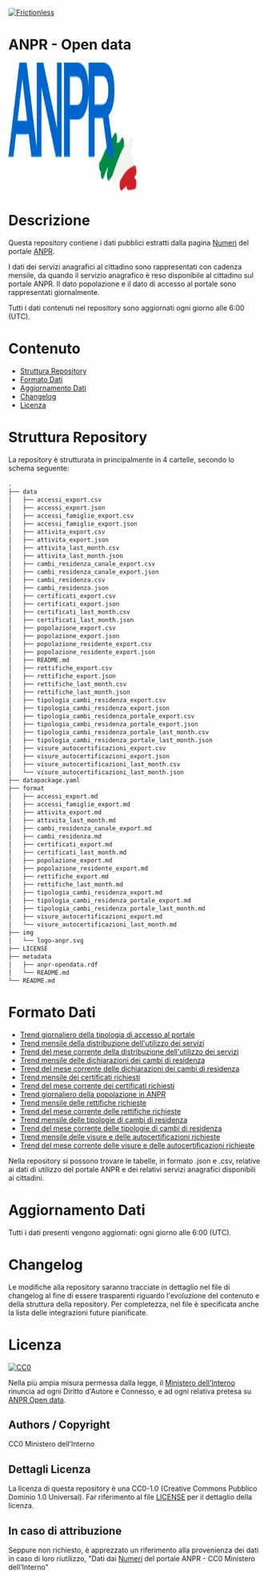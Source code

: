 [![Frictionless](https://github.com/italia/anpr-opendata/actions/workflows/frictionless.yaml/badge.svg)](https://repository.frictionlessdata.io/pages/dashboard.html?user=italia&repo=anpr-opendata&flow=frictionless)

# ANPR - Open data

<div align="left">
<img width="256" height="256" src="img/logo-anpr.svg">
</div>

# Descrizione

Questa repository contiene i dati pubblici estratti dalla pagina [Numeri](https://www.anagrafenazionale.interno.it/anpr/numeri/) del portale [ANPR](https://www.anagrafenazionale.interno.it/). 

I dati dei servizi anagrafici al cittadino sono rappresentati con cadenza mensile, da quando il servizio anagrafico è reso disponibile al cittadino sul portale ANPR.
Il dato popolazione e il dato di accesso al portale sono rappresentati giornalmente.

Tutti i dati contenuti nel repository sono aggiornati ogni giorno alle 6:00 (UTC).

# Contenuto

- [Struttura Repository](#struttura-repository)
- [Formato Dati](#formato-dati)
- [Aggiornamento Dati](#aggiornamento-dati)
- [Changelog](#changelog)
- [Licenza](#licenza)

# Struttura Repository

La repository è strutturata in principalmente in 4 cartelle, secondo lo schema seguente:

```
.
├── data
│   ├── accessi_export.csv
│   ├── accessi_export.json
│   ├── accessi_famiglie_export.csv
│   ├── accessi_famiglie_export.json
│   ├── attivita_export.csv
│   ├── attivita_export.json
│   ├── attivita_last_month.csv
│   ├── attivita_last_month.json
│   ├── cambi_residenza_canale_export.csv
│   ├── cambi_residenza_canale_export.json
│   ├── cambi_residenza.csv
│   ├── cambi_residenza.json
│   ├── certificati_export.csv
│   ├── certificati_export.json
│   ├── certificati_last_month.csv
│   ├── certificati_last_month.json
│   ├── popolazione_export.csv
│   ├── popolazione_export.json
│   ├── popolazione_residente_export.csv
│   ├── popolazione_residente_export.json
│   ├── README.md
│   ├── rettifiche_export.csv
│   ├── rettifiche_export.json
│   ├── rettifiche_last_month.csv
│   ├── rettifiche_last_month.json
│   ├── tipologia_cambi_residenza_export.csv
│   ├── tipologia_cambi_residenza_export.json
│   ├── tipologia_cambi_residenza_portale_export.csv
│   ├── tipologia_cambi_residenza_portale_export.json
│   ├── tipologia_cambi_residenza_portale_last_month.csv
│   ├── tipologia_cambi_residenza_portale_last_month.json
│   ├── visure_autocertificazioni_export.csv
│   ├── visure_autocertificazioni_export.json
│   ├── visure_autocertificazioni_last_month.csv
│   └── visure_autocertificazioni_last_month.json
├── datapackage.yaml
├── format
│   ├── accessi_export.md
│   ├── accessi_famiglie_export.md
│   ├── attivita_export.md
│   ├── attivita_last_month.md
│   ├── cambi_residenza_canale_export.md
│   ├── cambi_residenza.md
│   ├── certificati_export.md
│   ├── certificati_last_month.md
│   ├── popolazione_export.md
│   ├── popolazione_residente_export.md
│   ├── rettifiche_export.md
│   ├── rettifiche_last_month.md
│   ├── tipologia_cambi_residenza_export.md
│   ├── tipologia_cambi_residenza_portale_export.md
│   ├── tipologia_cambi_residenza_portale_last_month.md
│   ├── visure_autocertificazioni_export.md
│   └── visure_autocertificazioni_last_month.md
├── img
│   └── logo-anpr.svg
├── LICENSE
├── metadata
│   ├── anpr-opendata.rdf
│   └── README.md
└── README.md
```

# Formato Dati

- [Trend giornaliero della tipologia di accesso al portale](https://github.com/italia/anpr-opendata/blob/main/format/accessi_export.md)
- [Trend mensile della distribuzione dell'utilizzo dei servizi](https://github.com/italia/anpr-opendata/blob/main/format/attivita_export.md)
- [Trend del mese corrente della distribuzione dell'utilizzo dei servizi](https://github.com/italia/anpr-opendata/blob/main/format/attivita_last_month.md)
- [Trend mensile delle dichiarazioni dei cambi di residenza](https://github.com/italia/anpr-opendata/blob/main/format/cambi_residenza_export.md)
- [Trend del mese corrente delle dichiarazioni dei cambi di residenza](https://github.com/italia/anpr-opendata/blob/main/format/cambi_residenza_last_month.md)
- [Trend mensile dei certificati richiesti](https://github.com/italia/anpr-opendata/blob/main/format/certificati_export.md)
- [Trend del mese corrente dei certificati richiesti](https://github.com/italia/anpr-opendata/blob/main/format/certificati_last_month.md)
- [Trend giornaliero della popolazione in ANPR](https://github.com/italia/anpr-opendata/blob/main/format/popolazione_export.md)
- [Trend mensile delle rettifiche richieste](https://github.com/italia/anpr-opendata/blob/main/format/rettifiche_export.md)
- [Trend del mese corrente delle rettifiche richieste](https://github.com/italia/anpr-opendata/blob/main/format/rettifiche_last_month.md)
- [Trend mensile delle tipologie di cambi di residenza](https://github.com/italia/anpr-opendata/blob/main/format/tipologia_cambi_residenza_export.md)
- [Trend del mese corrente delle tipologie di cambi di residenza](https://github.com/italia/anpr-opendata/blob/main/format/tipologia_cambi_residenza_last_month.md)
- [Trend mensile delle visure e delle autocertificazioni richieste](https://github.com/italia/anpr-opendata/blob/main/format/visure_autocertificazioni_export.md)
- [Trend del mese corrente delle visure e delle autocertificazioni richieste](https://github.com/italia/anpr-opendata/blob/main/format/visure_autocertificazioni_last_month.md)

Nella repository si possono trovare le tabelle, in formato .json e .csv, relative ai dati di utilizzo del portale ANPR e dei relativi servizi anagrafici disponibili ai cittadini.

# Aggiornamento Dati

Tutti i dati presenti vengono aggiornati: ogni giorno alle 6:00 (UTC).

# Changelog

Le modifiche alla repository saranno tracciate in dettaglio nel file di changelog al fine di essere trasparenti riguardo l'evoluzione del contenuto e della struttura della repository. Per completezza, nel file è specificata anche la lista delle integrazioni future pianificate.

# Licenza 

<p xmlns:dct="http://purl.org/dc/terms/" xmlns:vcard="http://www.w3.org/2001/vcard-rdf/3.0#">
  <a rel="license"
     href="http://creativecommons.org/publicdomain/zero/1.0/">
    <img src="http://i.creativecommons.org/p/zero/1.0/88x31.png" style="border-style: none;" alt="CC0" />
  </a>
  <br />

Nella più ampia misura permessa dalla legge, il [Ministero dell'Interno](https://www.interno.gov.it/it) rinuncia ad ogni Diritto d'Autore e Connesso, e ad ogni relativa pretesa su [ANPR Open data](https://github.com/italia/anpr-opendata).

## Authors / Copyright

CC0 Ministero dell’Interno

## Dettagli Licenza

La licenza di questa repository è una CC0-1.0 (Creative Commons Pubblico Dominio 1.0 Universal).
Far riferimento al file [LICENSE](https://github.com/italia/anpr-opendata/blob/main/LICENSE) per il dettaglio della licenza.

## In caso di attribuzione

Seppure non richiesto, è apprezzato un riferimento alla provenienza dei dati in caso di loro riutilizzo, "Dati dai [Numeri](https://stat-int.anpr.interno.it/anpr-stat-numeri/) del portale ANPR - CC0 Ministero dell’Interno"
